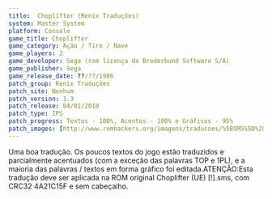 ```yaml
---
title:  Choplifter (Renix Traduções)
system: Master System
platform: Console
game_title: Choplifter
game_category: Ação / Tiro / Nave
game_players: 2
game_developer: Sega (com licença da Broderbund Software S/A)
game_publisher: Sega
game_release_date: ??/??/1986
patch_group: Renix Traduções
patch_site: Nenhum
patch_version: 1.3
patch_release: 04/01/2010
patch_type: IPS
patch_progress: Textos - 100%, Acentos - 100% e Gráficos - 95%
patch_images: [http://www.romhackers.org/imagens/traducoes/%5BSMS%5D%20Choplifter%20-%20Renix%20Tradu%C3%A7%C3%B5es%20-%201.png,http://www.romhackers.org/imagens/traducoes/%5BSMS%5D%20Choplifter%20-%20Renix%20Tradu%C3%A7%C3%B5es%20-%202.png,http://www.romhackers.org/imagens/traducoes/%5BSMS%5D%20Choplifter%20-%20Renix%20Tradu%C3%A7%C3%B5es%20-%203.png]
---
```

Uma boa tradução. Os poucos textos do jogo estão traduzidos e parcialmente acentuados (com a exceção das palavras TOP e 1PL), e a maioria das palavras / textos em forma gráfico foi editada.ATENÇÃO:Esta tradução deve ser aplicada na ROM original Choplifter (UE) [!].sms, com CRC32 4A21C15F e sem cabeçalho.